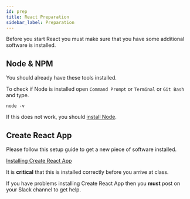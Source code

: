 ```yaml
---
id: prep
title: React Preparation
sidebar_label: Preparation
---
```


Before you start React you must make sure that you have some additional software is installed.

## Node & NPM

You should already have these tools installed.

To check if Node is installed open `Command Prompt` or `Terminal` or `Git Bash` and type.

```
node -v
```

If this does not work, you should [install Node](https://nodejs.org/en/download/).

## Create React App

Please follow this setup guide to get a new piece of software installed.

[Installing Create React App](https://docs.codeyourfuture.io/students/guides/creating-a-react-app)

It is **critical** that this is installed correctly before you arrive at class.

If you have problems installing Create React App then you **must** post on your Slack channel to get help.

